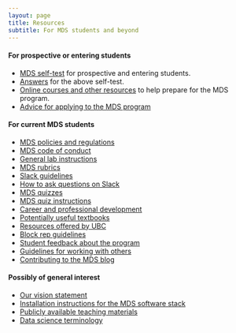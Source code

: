 ```yaml
---
layout: page
title: Resources
subtitle: For MDS students and beyond
---
```


#### For prospective or entering students

- [MDS self-test](http://nbviewer.jupyter.org/github/UBC-MDS/UBC-MDS.github.io/blob/master/selftest/mds_self_test.pdf) for prospective and entering students.
- [Answers](http://nbviewer.jupyter.org/github/UBC-MDS/UBC-MDS.github.io/blob/master/selftest/mds_self_test_answers.pdf) for the above self-test.
- [Online courses and other resources](/resources_pages/learning_resources) to help prepare for the MDS program.
- [Advice for applying to the MDS program](/resources_pages/applicationAdvice)

#### For current MDS students

- [MDS policies and regulations](/policies/)
- [MDS code of conduct](/resources_pages/code_of_conduct/)
- [General lab instructions](/resources_pages/general_lab_instructions)
- [MDS rubrics](https://github.com/UBC-MDS/public/tree/master/rubric#guide-to-rubrics)
- [Slack guidelines](/resources_pages/slack)
- [How to ask questions on Slack](/resources_pages/slack_asking_for_help)
- [MDS quizzes](/resources_pages/quiz)
- [MDS quiz instructions](/resources_pages/quiz_instructions)
- [Career and professional development](/resources_pages/CareerandIndustryResources)
- [Potentially useful textbooks](/resources_pages/textbooks)
- [Resources offered by UBC](/resources_pages/UBC_resources)
- [Block rep guidelines](/resources_pages/block_rep)
- [Student feedback about the program](/resources_pages/student_feedback)
- [Guidelines for working with others](/resources_pages/teamwork/)
- [Contributing to the MDS blog](/resources_pages/contributing_blog/)

#### Possibly of general interest

- [Our vision statement](/vision/)
- [Installation instructions for the MDS software stack](/resources_pages/installation_instructions)
- [Publicly available teaching materials](https://github.com/UBC-MDS/public)
- [Data science terminology](/resources_pages/terminology)
